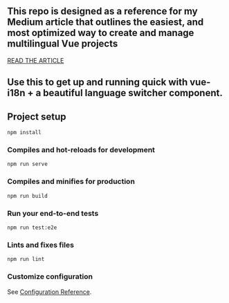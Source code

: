 
## This repo is designed as a reference for my Medium article that outlines the easiest, and most optimized way to create and manage multilingual Vue projects

[READ THE ARTICLE](https://medium.com/@titusdecali)



## Use this to get up and running quick with vue-i18n + a beautiful language switcher component.

## Project setup

```
npm install
```

### Compiles and hot-reloads for development

```
npm run serve
```

### Compiles and minifies for production

```
npm run build
```

### Run your end-to-end tests

```
npm run test:e2e
```

### Lints and fixes files

```
npm run lint
```

### Customize configuration

See [Configuration Reference](https://cli.vuejs.org/config/).
